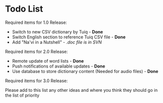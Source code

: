 # Todo List #

Required items for 1.0 Release:
  * Switch to new CSV dictionary by Tuiq - **Done**
  * Switch English section to reference Tuiq CSV file - **Done**
  * Add "Na'vi in a Nutshell" - _.doc file is in SVN_



Required items for 2.0 Release:
  * Remote update of word lists - **Done**
  * Push notifications of available updates - **Done**
  * Use database to store dictionary content (Needed for audio files) - **Done**

Required items for 3.0 Release:



Please add to this list any other ideas and where you think they should go in the list of priority